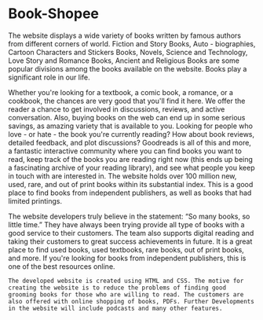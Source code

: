 # Book-Shopee

The website displays a wide variety of books written by famous authors from different corners of world. Fiction and Story Books, Auto - biographies, Cartoon Characters and Stickers Books, Novels, Science and Technology, Love Story and Romance Books, Ancient and Religious Books are some popular divisions among the books available on the website. Books play a significant role in our life.


Whether you're looking for a textbook, a comic book, a romance, or a cookbook, the chances are very good that you'll find it here. We offer the reader a chance to get involved in discussions, reviews, and active conversation. Also, buying books on the web can end up in some serious savings, as amazing variety that is available to you. Looking for people who love - or hate - the book you're currently reading? How about book reviews, detailed feedback, and plot discussions? Goodreads is all of this and more, a fantastic interactive community where you can find books you want to read, keep track of the books you are reading right now (this ends up being a fascinating archive of your reading library), and see what people you keep in touch with are interested in. The website holds over 100 million new, used, rare, and out of print books within its substantial index. This is a good place to find books from independent publishers, as well as books that had limited printings.


The website developers truly believe in the statement: “So many books, so little time.” They have always been trying provide all type of books with a good service to their customers. The team also supports digital reading and taking their customers to great success achievements in future. It is a great place to find used books, used textbooks, rare books, out of print books, and more. If you're looking for books from independent publishers, this is one of the best resources online.


	The developed website is created using HTML and CSS. The motive for creating the website is to reduce the problems of finding good grooming books for those who are willing to read. The customers are also offered with online shopping of books, PDFs. Further Developments in the website will include podcasts and many other features.


 
